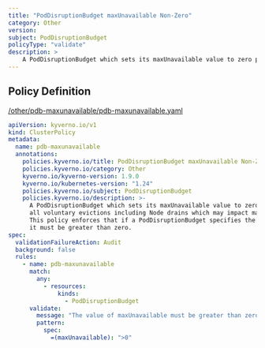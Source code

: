 ```yaml
---
title: "PodDisruptionBudget maxUnavailable Non-Zero"
category: Other
version: 
subject: PodDisruptionBudget
policyType: "validate"
description: >
    A PodDisruptionBudget which sets its maxUnavailable value to zero prevents all voluntary evictions including Node drains which may impact maintenance tasks. This policy enforces that if a PodDisruptionBudget specifies the maxUnavailable field it must be greater than zero.
---
```


## Policy Definition
<a href="https://github.com/kyverno/policies/raw/main//other/pdb-maxunavailable/pdb-maxunavailable.yaml" target="-blank">/other/pdb-maxunavailable/pdb-maxunavailable.yaml</a>

```yaml
apiVersion: kyverno.io/v1
kind: ClusterPolicy
metadata:
  name: pdb-maxunavailable
  annotations:
    policies.kyverno.io/title: PodDisruptionBudget maxUnavailable Non-Zero
    policies.kyverno.io/category: Other
    kyverno.io/kyverno-version: 1.9.0
    kyverno.io/kubernetes-version: "1.24"
    policies.kyverno.io/subject: PodDisruptionBudget
    policies.kyverno.io/description: >-
      A PodDisruptionBudget which sets its maxUnavailable value to zero prevents
      all voluntary evictions including Node drains which may impact maintenance tasks.
      This policy enforces that if a PodDisruptionBudget specifies the maxUnavailable field
      it must be greater than zero.
spec:
  validationFailureAction: Audit
  background: false
  rules:
    - name: pdb-maxunavailable
      match:
        any:
          - resources:
              kinds:
                - PodDisruptionBudget
      validate:
        message: "The value of maxUnavailable must be greater than zero."
        pattern:
          spec:
            =(maxUnavailable): ">0"
```
